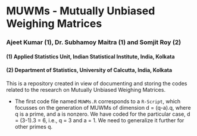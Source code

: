 # MUWMs - Mutually Unbiased Weighing Matrices

### Ajeet Kumar (1), Dr. Subhamoy Maitra (1) and Somjit Roy (2)

#### (1) Applied Statistics Unit, Indian Statistical Institute, India, Kolkata
#### (2) Department of Statistics, University of Calcutta, India, Kolkata

This is a repository created in view of documenting and storing the codes related to the research on Mutually Unbiased Weighing Matrices.

* The first code file named `MUWMs.R` corresponds to a `R-Script`, which focusses on the generation of MUWMs of dimension d = (q-a).q, where q is a prime, and a is nonzero. We have coded for the particular case, d = (3-1).3 = 6, i.e., q = 3 and a = 1. We need to generalize it further for other primes q.
